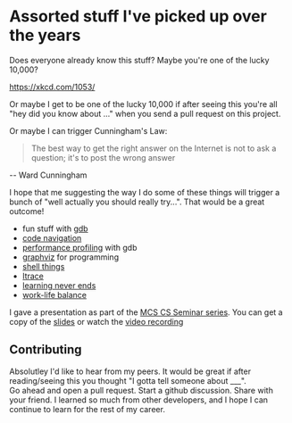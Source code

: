 # Assorted stuff I've picked up over the years

Does everyone already know this stuff?  Maybe you're one of the lucky 10,000?

https://xkcd.com/1053/

Or maybe I get to be one of the lucky 10,000 if after seeing this you're all
"hey did you know about ..." when you send a pull request on this project.

Or maybe I can trigger Cunningham's Law:

> The best way to get the right answer on the Internet is not to ask a question; it's to post the wrong answer

-- Ward Cunningham

I hope that me suggesting the way I do some of these things will trigger a
bunch of "well actually you should really try...".   That would be a great
outcome!


* fun stuff with [gdb](gdb/README.md)
* [code navigation](navigation/README.md)
* [performance profiling](profiling/README.md) with gdb
* [graphviz](graphviz/README.md) for programming
* [shell things](shell/README.md)
* [ltrace](ltrace/README.md)
* [learning never ends](learning/README.md)
* [work-life balance](work-life-balance/README.md)

I gave a presentation as part of the [MCS CS Seminar series](https://www.anl.gov/mcs/cs-seminar-series).
You can get a copy of the [slides](latham-cs-seminar-development.pdf)
or watch the [video recording](https://anl.app.box.com/s/9i0u33hflmnio0gsr14kcvh3voe4ucx1)

## Contributing

Absolutley I'd like to hear from my peers.   It would be great if after reading/seeing this you thought "I gotta tell someone about ___".  
Go ahead and open a pull request.  Start a github discussion.  Share with your friend.  I learned so much from other developers, and I hope
I can continue to learn for the rest of my career. 
